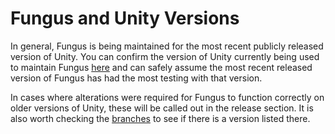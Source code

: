 # Fungus and Unity Versions

In general, Fungus is being maintained for the most recent publicly released version of Unity. You can confirm the version of Unity currently being used to maintain Fungus [here](https://github.com/snozbot/fungus/blob/master/ProjectSettings/ProjectVersion.txt) and can safely assume the most recent released version of Fungus has had the most testing with that version.

In cases where alterations were required for Fungus to function correctly on older versions of Unity, these will be called out in the release section. It is also worth checking the [branches](https://github.com/snozbot/fungus/branches) to see if there is a version listed there.